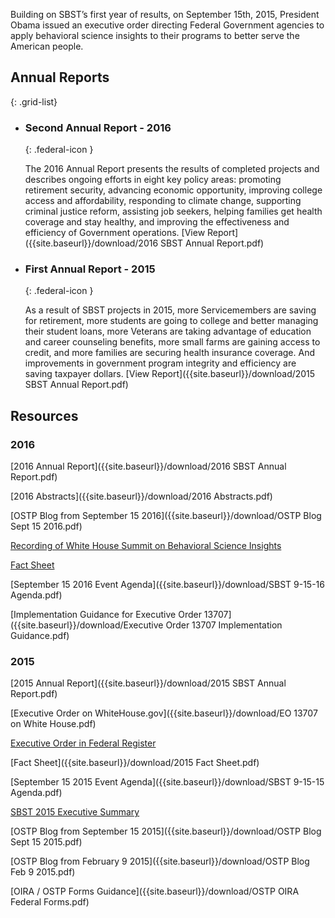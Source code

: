 Building on SBST’s first year of results, on September 15th, 2015, President Obama issued an executive order directing Federal Government agencies to apply behavioral science insights to their programs to better serve the American people. 

## Annual Reports
{: .grid-list}

* ### Second Annual Report - 2016
  {: .federal-icon }

  The 2016 Annual Report presents the results of completed projects and describes ongoing efforts in eight key policy areas: promoting retirement security, advancing economic opportunity, improving college access and affordability, responding to climate change, supporting criminal justice reform, assisting job seekers, helping families get health coverage and stay healthy, and improving the effectiveness and efficiency of Government operations. [View Report]({{site.baseurl}}/download/2016 SBST Annual Report.pdf)

* ### First Annual Report - 2015
  {: .federal-icon }

  As a result of SBST projects in 2015, more Servicemembers are saving for retirement, more students are going to college and better managing their student loans, more Veterans are taking advantage of education and career counseling benefits, more small farms are gaining access to credit, and more families are securing health insurance coverage. And improvements in government program integrity and efficiency are saving taxpayer dollars. [View Report]({{site.baseurl}}/download/2015 SBST Annual Report.pdf) 

## Resources

### 2016

[2016 Annual Report]({{site.baseurl}}/download/2016 SBST Annual Report.pdf)

[2016 Abstracts]({{site.baseurl}}/download/2016 Abstracts.pdf)

[OSTP Blog from September 15 2016]({{site.baseurl}}/download/OSTP Blog Sept 15 2016.pdf)

[Recording of White House Summit on Behavioral Science Insights](https://www.youtube.com/watch?v=Yfab39tvUv4)

[Fact Sheet]({{site.baseurl}}/download/2016%20Behavioral-Science-EO-Anniversary-Fact-Sheet.pdf)

[September 15 2016 Event Agenda]({{site.baseurl}}/download/SBST 9-15-16 Agenda.pdf)

[Implementation Guidance for Executive Order 13707]({{site.baseurl}}/download/Executive Order 13707 Implementation Guidance.pdf)

### 2015

[2015 Annual Report]({{site.baseurl}}/download/2015 SBST Annual Report.pdf) 

[Executive Order on WhiteHouse.gov]({{site.baseurl}}/download/EO 13707 on White House.pdf)

[Executive Order in Federal Register](https://www.federalregister.gov/articles/2015/09/18/2015-23630/using-behavioral-science-insights-to-better-serve-the-american-people)

[Fact Sheet]({{site.baseurl}}/download/2015 Fact Sheet.pdf)

[September 15 2015 Event Agenda]({{site.baseurl}}/download/SBST 9-15-15 Agenda.pdf)

[SBST 2015 Executive Summary]({{site.baseurl}}/download/2015-exec-summary.pdf)

[OSTP Blog from September 15 2015]({{site.baseurl}}/download/OSTP Blog Sept 15 2015.pdf)

[OSTP Blog from February 9 2015]({{site.baseurl}}/download/OSTP Blog Feb 9 2015.pdf)

[OIRA / OSTP Forms Guidance]({{site.baseurl}}/download/OSTP OIRA Federal Forms.pdf)
